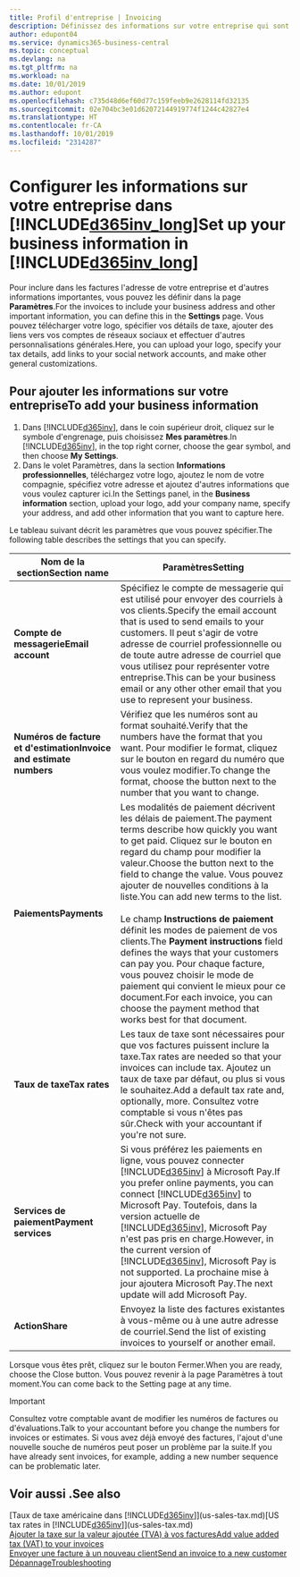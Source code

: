 ```yaml
---
title: Profil d'entreprise | Invoicing
description: Définissez des informations sur votre entreprise qui sont incluses dans vos factures, comme votre logo et l'adresse de votre compagnie.
author: edupont04
ms.service: dynamics365-business-central
ms.topic: conceptual
ms.devlang: na
ms.tgt_pltfrm: na
ms.workload: na
ms.date: 10/01/2019
ms.author: edupont
ms.openlocfilehash: c735d48d6ef60d77c159feeb9e2628114fd32135
ms.sourcegitcommit: 02e704bc3e01d62072144919774f1244c42827e4
ms.translationtype: HT
ms.contentlocale: fr-CA
ms.lasthandoff: 10/01/2019
ms.locfileid: "2314287"
---
```

# <a name="set-up-your-business-information-in-included365inv_longincludesd365inv_longmd"></a><span data-ttu-id="21080-103">Configurer les informations sur votre entreprise dans [!INCLUDE[d365inv_long](includes/d365inv_long.md)]</span><span class="sxs-lookup"><span data-stu-id="21080-103">Set up your business information in [!INCLUDE[d365inv_long](includes/d365inv_long.md)]</span></span>

<span data-ttu-id="21080-104">Pour inclure dans les factures l'adresse de votre entreprise et d'autres informations importantes, vous pouvez les définir dans la page **Paramètres**.</span><span class="sxs-lookup"><span data-stu-id="21080-104">For the invoices to include your business address and other important information, you can define this in the **Settings** page.</span></span> <span data-ttu-id="21080-105">Vous pouvez télécharger votre logo, spécifier vos détails de taxe, ajouter des liens vers vos comptes de réseaux sociaux et effectuer d'autres personnalisations générales.</span><span class="sxs-lookup"><span data-stu-id="21080-105">Here, you can upload your logo, specify your tax details, add links to your social network accounts, and make other general customizations.</span></span>  

## <a name="to-add-your-business-information"></a><span data-ttu-id="21080-106">Pour ajouter les informations sur votre entreprise</span><span class="sxs-lookup"><span data-stu-id="21080-106">To add your business information</span></span>

1. <span data-ttu-id="21080-107">Dans [!INCLUDE[d365inv](includes/d365inv.md)], dans le coin supérieur droit, cliquez sur le symbole d'engrenage, puis choisissez **Mes paramètres**.</span><span class="sxs-lookup"><span data-stu-id="21080-107">In [!INCLUDE[d365inv](includes/d365inv.md)], in the top right corner, choose the gear symbol, and then choose **My Settings**.</span></span>  
2. <span data-ttu-id="21080-108">Dans le volet Paramètres, dans la section **Informations professionnelles**, téléchargez votre logo, ajoutez le nom de votre compagnie, spécifiez votre adresse et ajoutez d'autres informations que vous voulez capturer ici.</span><span class="sxs-lookup"><span data-stu-id="21080-108">In the Settings panel, in the **Business information** section, upload your logo, add your company name, specify your address, and add other information that you want to capture here.</span></span>  

<span data-ttu-id="21080-109">Le tableau suivant décrit les paramètres que vous pouvez spécifier.</span><span class="sxs-lookup"><span data-stu-id="21080-109">The following table describes the settings that you can specify.</span></span>  


|<span data-ttu-id="21080-110">Nom de la section</span><span class="sxs-lookup"><span data-stu-id="21080-110">Section name</span></span>  |<span data-ttu-id="21080-111">Paramètres</span><span class="sxs-lookup"><span data-stu-id="21080-111">Setting</span></span>  |
|--------------|---------|
|<span data-ttu-id="21080-112">**Compte de messagerie**</span><span class="sxs-lookup"><span data-stu-id="21080-112">**Email account**</span></span>|<span data-ttu-id="21080-113">Spécifiez le compte de messagerie qui est utilisé pour envoyer des courriels à vos clients.</span><span class="sxs-lookup"><span data-stu-id="21080-113">Specify the email account that is used to send emails to your customers.</span></span> <span data-ttu-id="21080-114">Il peut s'agir de votre adresse de courriel professionnelle ou de toute autre adresse de courriel que vous utilisez pour représenter votre entreprise.</span><span class="sxs-lookup"><span data-stu-id="21080-114">This can be your business email or any other other email that you use to represent your business.</span></span>|
|<span data-ttu-id="21080-115">**Numéros de facture et d'estimation**</span><span class="sxs-lookup"><span data-stu-id="21080-115">**Invoice and estimate numbers**</span></span>|<span data-ttu-id="21080-116">Vérifiez que les numéros sont au format souhaité.</span><span class="sxs-lookup"><span data-stu-id="21080-116">Verify that the numbers have the format that you want.</span></span> <span data-ttu-id="21080-117">Pour modifier le format, cliquez sur le bouton en regard du numéro que vous voulez modifier.</span><span class="sxs-lookup"><span data-stu-id="21080-117">To change the format, choose the button next to the number that you want to change.</span></span>|
|<span data-ttu-id="21080-118">**Paiements**</span><span class="sxs-lookup"><span data-stu-id="21080-118">**Payments**</span></span>|<span data-ttu-id="21080-119">Les modalités de paiement décrivent les délais de paiement.</span><span class="sxs-lookup"><span data-stu-id="21080-119">The payment terms describe how quickly you want to get paid.</span></span> <span data-ttu-id="21080-120">Cliquez sur le bouton en regard du champ pour modifier la valeur.</span><span class="sxs-lookup"><span data-stu-id="21080-120">Choose the button next to the field to change the value.</span></span> <span data-ttu-id="21080-121">Vous pouvez ajouter de nouvelles conditions à la liste.</span><span class="sxs-lookup"><span data-stu-id="21080-121">You can add new terms to the list.</span></span> </br> </br> <span data-ttu-id="21080-122">Le champ **Instructions de paiement** définit les modes de paiement de vos clients.</span><span class="sxs-lookup"><span data-stu-id="21080-122">The **Payment instructions** field defines the ways that your customers can pay you.</span></span> <span data-ttu-id="21080-123">Pour chaque facture, vous pouvez choisir le mode de paiement qui convient le mieux pour ce document.</span><span class="sxs-lookup"><span data-stu-id="21080-123">For each invoice, you can choose the payment method that works best for that document.</span></span>|
|<span data-ttu-id="21080-124">**Taux de taxe**</span><span class="sxs-lookup"><span data-stu-id="21080-124">**Tax rates**</span></span>|<span data-ttu-id="21080-125">Les taux de taxe sont nécessaires pour que vos factures puissent inclure la taxe.</span><span class="sxs-lookup"><span data-stu-id="21080-125">Tax rates are needed so that your invoices can include tax.</span></span> <span data-ttu-id="21080-126">Ajoutez un taux de taxe par défaut, ou plus si vous le souhaitez.</span><span class="sxs-lookup"><span data-stu-id="21080-126">Add a default tax rate and, optionally, more.</span></span> <span data-ttu-id="21080-127">Consultez votre comptable si vous n'êtes pas sûr.</span><span class="sxs-lookup"><span data-stu-id="21080-127">Check with your accountant if you're not sure.</span></span>|
|<span data-ttu-id="21080-128">**Services de paiement**</span><span class="sxs-lookup"><span data-stu-id="21080-128">**Payment services**</span></span>|<span data-ttu-id="21080-129">Si vous préférez les paiements en ligne, vous pouvez connecter [!INCLUDE[d365inv](includes/d365inv.md)] à Microsoft Pay.</span><span class="sxs-lookup"><span data-stu-id="21080-129">If you prefer online payments, you can connect [!INCLUDE[d365inv](includes/d365inv.md)] to Microsoft Pay.</span></span> <span data-ttu-id="21080-130">Toutefois, dans la version actuelle de [!INCLUDE[d365inv](includes/d365inv.md)], Microsoft Pay n'est pas pris en charge.</span><span class="sxs-lookup"><span data-stu-id="21080-130">However, in the current version of [!INCLUDE[d365inv](includes/d365inv.md)], Microsoft Pay is not supported.</span></span> <span data-ttu-id="21080-131">La prochaine mise à jour ajoutera Microsoft Pay.</span><span class="sxs-lookup"><span data-stu-id="21080-131">The next update will add Microsoft Pay.</span></span>|
|<span data-ttu-id="21080-132">**Action**</span><span class="sxs-lookup"><span data-stu-id="21080-132">**Share**</span></span>|<span data-ttu-id="21080-133">Envoyez la liste des factures existantes à vous-même ou à une autre adresse de courriel.</span><span class="sxs-lookup"><span data-stu-id="21080-133">Send the list of existing invoices to yourself or another email.</span></span>|

<span data-ttu-id="21080-134">Lorsque vous êtes prêt, cliquez sur le bouton Fermer.</span><span class="sxs-lookup"><span data-stu-id="21080-134">When you are ready, choose the Close button.</span></span> <span data-ttu-id="21080-135">Vous pouvez revenir à la page Paramètres à tout moment.</span><span class="sxs-lookup"><span data-stu-id="21080-135">You can come back to the Setting page at any time.</span></span>  

> [!IMPORTANT]  
> <span data-ttu-id="21080-136">Consultez votre comptable avant de modifier les numéros de factures ou d'évaluations.</span><span class="sxs-lookup"><span data-stu-id="21080-136">Talk to your accountant before you change the numbers for invoices or estimates.</span></span> <span data-ttu-id="21080-137">Si vous avez déjà envoyé des factures, l'ajout d'une nouvelle souche de numéros peut poser un problème par la suite.</span><span class="sxs-lookup"><span data-stu-id="21080-137">If you have already sent invoices, for example, adding a new number sequence can be problematic later.</span></span>  

## <a name="see-also"></a><span data-ttu-id="21080-138">Voir aussi .</span><span class="sxs-lookup"><span data-stu-id="21080-138">See also</span></span>
<span data-ttu-id="21080-139">[Taux de taxe américaine dans [!INCLUDE[d365inv](includes/d365inv.md)]](us-sales-tax.md)</span><span class="sxs-lookup"><span data-stu-id="21080-139">[US tax rates in [!INCLUDE[d365inv](includes/d365inv.md)]](us-sales-tax.md)</span></span>  
[<span data-ttu-id="21080-140">Ajouter la taxe sur la valeur ajoutée (TVA) à vos factures</span><span class="sxs-lookup"><span data-stu-id="21080-140">Add value added tax (VAT) to your invoices</span></span>](add-vat.md)  
[<span data-ttu-id="21080-141">Envoyer une facture à un nouveau client</span><span class="sxs-lookup"><span data-stu-id="21080-141">Send an invoice to a new customer</span></span>](send-invoice.md)  
[<span data-ttu-id="21080-142">Dépannage</span><span class="sxs-lookup"><span data-stu-id="21080-142">Troubleshooting</span></span>](about-troubleshooting.md)  
